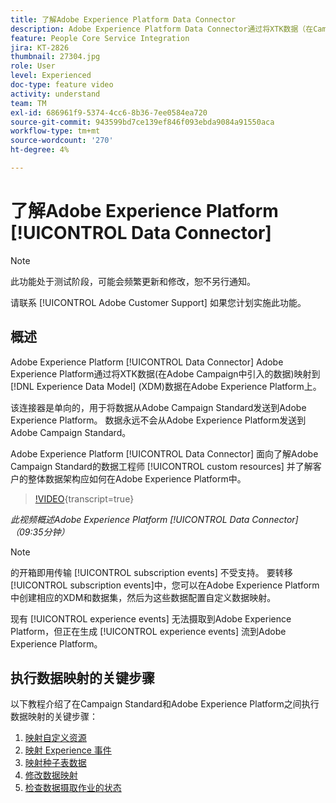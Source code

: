 ```yaml
---
title: 了解Adobe Experience Platform Data Connector
description: Adobe Experience Platform Data Connector通过将XTK数据（在Campaign中引入的数据）映射到Adobe Experience Platform上的Experience Data Model (XDM)数据，帮助现有客户使其数据在Adobe Experience Platform上可用。
feature: People Core Service Integration
jira: KT-2826
thumbnail: 27304.jpg
role: User
level: Experienced
doc-type: feature video
activity: understand
team: TM
exl-id: 686961f9-5374-4cc6-8b36-7ee0584ea720
source-git-commit: 943599bd7ce139ef846f093ebda9084a91550aca
workflow-type: tm+mt
source-wordcount: '270'
ht-degree: 4%

---
```


# 了解Adobe Experience Platform [!UICONTROL Data Connector]

>[!NOTE]
>
>此功能处于测试阶段，可能会频繁更新和修改，恕不另行通知。
>
>请联系 [!UICONTROL Adobe Customer Support] 如果您计划实施此功能。

## 概述

Adobe Experience Platform [!UICONTROL Data Connector] Adobe Experience Platform通过将XTK数据(在Adobe Campaign中引入的数据)映射到 [!DNL Experience Data Model] (XDM)数据在Adobe Experience Platform上。

该连接器是单向的，用于将数据从Adobe Campaign Standard发送到Adobe Experience Platform。 数据永远不会从Adobe Experience Platform发送到Adobe Campaign Standard。

Adobe Experience Platform [!UICONTROL Data Connector] 面向了解Adobe Campaign Standard的数据工程师 [!UICONTROL custom resources] 并了解客户的整体数据架构应如何在Adobe Experience Platform中。

>[!VIDEO](https://video.tv.adobe.com/v/27304?learn=on){transcript=true}

*此视频概述Adobe Experience Platform [!UICONTROL Data Connector] （09:35分钟）*

>[!NOTE]
>
>的开箱即用传输 [!UICONTROL subscription events] 不受支持。 要转移 [!UICONTROL subscription events]中，您可以在Adobe Experience Platform中创建相应的XDM和数据集，然后为这些数据配置自定义数据映射。
>
>现有 [!UICONTROL experience events] 无法摄取到Adobe Experience Platform，但正在生成 [!UICONTROL experience events] 流到Adobe Experience Platform。

## 执行数据映射的关键步骤

以下教程介绍了在Campaign Standard和Adobe Experience Platform之间执行数据映射的关键步骤：

1. [映射自定义资源](/help/administrating/adobe-experience-platform-data-connector/mapping-custom-resources.md)
2. [映射 Experience 事件](/help/administrating/adobe-experience-platform-data-connector/mapping-experience-events.md)
3. [映射种子表数据](/help/administrating/adobe-experience-platform-data-connector/mapping-seed-table-data.md)
4. [修改数据映射](/help/administrating/adobe-experience-platform-data-connector/modifying-data-mapping.md)
5. [检查数据摄取作业的状态](/help/administrating/adobe-experience-platform-data-connector/checking-status-of-data-ingestion-jobs.md)

